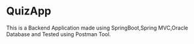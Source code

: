 # QuizApp
This is a Backend Application made using SpringBoot,Spring MVC,Oracle Database and Tested using Postman Tool.
